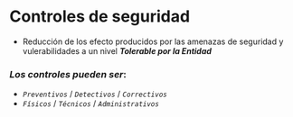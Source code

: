# Controles de seguridad

- Reducción de los efecto producidos por las amenazas de seguridad y vulerabilidades a un nivel **_Tolerable por la Entidad_**

### _Los controles pueden ser_:

- _`Preventivos`_ / _`Detectivos`_ / _`Correctivos`_
- _`Físicos`_ / _`Técnicos`_ / _`Administrativos`_
